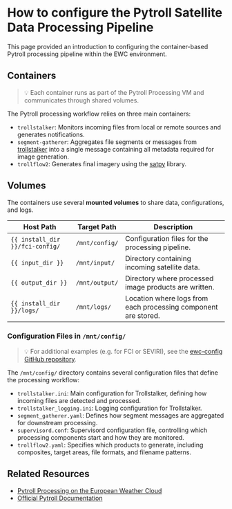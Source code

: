 # How to configure the Pytroll Satellite Data Processing Pipeline

This page provided an introduction to configuring the container-based Pytroll processing pipeline within the EWC environment.

## Containers
> 💡 Each container runs as part of the Pytroll Processing VM and communicates through shared volumes.

The Pytroll processing workflow relies on three main containers:
* `trollstalker`: Monitors incoming files from local or remote sources and generates notifications.
* `segment-gatherer`: Aggregates file segments or messages from [trollstalker](https://github.com/pytroll/pytroll-collectors/blob/main/pytroll_collectors/trollstalker.py) into a single message containing all metadata required for image generation.
* `trollflow2`: Generates final imagery using the [satpy](https://github.com/pytroll/satpy) library.

## Volumes

The containers use several **mounted volumes** to share data, configurations, and logs.  

| Host Path                          | Target Path    | Description                                                               |
| ------------------------------- | -------------- | --------------------------------------------------------------------- |
| `{{ install_dir }}/fci-config/` | `/mnt/config/` | Configuration files for the processing pipeline. |
| `{{ input_dir }}`               | `/mnt/input/`  | Directory containing incoming satellite data. |
| `{{ output_dir }}`              | `/mnt/output/` |Directory where processed image products are written. |
| `{{ install_dir }}/logs/`       | `/mnt/logs/`   | Location where logs from each processing component are stored. |


### Configuration Files in `/mnt/config/`
> 💡 For additional examples (e.g. for FCI or SEVIRI), see the [ewc-config GitHub repository](https://github.com/nordsat/ewc-config).


The `/mnt/config/` directory contains several configuration files that define the processing workflow:

- `trollstalker.ini`: Main configuration for Trollstalker, defining how incoming files are detected and processed.  
- `trollstalker_logging.ini`: Logging configuration for Trollstalker.  
- `segment_gatherer.yaml`: Defines how segment messages are aggregated for downstream processing.  
- `supervisord.conf`: Supervisord configuration file, controlling which processing components start and how they are monitored.  
- `trollflow2.yaml`: Specifies which products to generate, including composites, target areas, file formats, and filename patterns.

## Related Resources
- [Pytroll Processing on the European Weather Cloud](https://confluence.ecmwf.int/x/ly6xG)
- [Official Pytroll Documentation](https://pytroll.github.io/)
